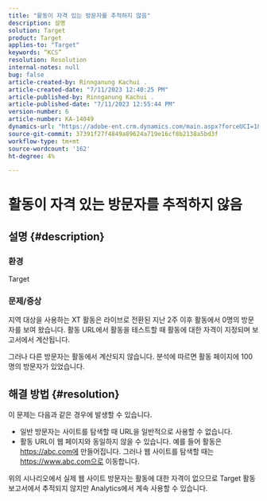 ```yaml
---
title: "활동이 자격 있는 방문자를 추적하지 않음"
description: 설명
solution: Target
product: Target
applies-to: "Target"
keywords: “KCS”
resolution: Resolution
internal-notes: null
bug: false
article-created-by: Rinnganung Kachui .
article-created-date: "7/11/2023 12:40:25 PM"
article-published-by: Rinnganung Kachui .
article-published-date: "7/11/2023 12:55:44 PM"
version-number: 6
article-number: KA-14049
dynamics-url: "https://adobe-ent.crm.dynamics.com/main.aspx?forceUCI=1&pagetype=entityrecord&etn=knowledgearticle&id=73b18217-e81f-ee11-9cbe-6045bd006e5a"
source-git-commit: 37391f27f4849a89624a719e16cf8b2138a5bd3f
workflow-type: tm+mt
source-wordcount: '162'
ht-degree: 4%

---
```


# 활동이 자격 있는 방문자를 추적하지 않음

## 설명 {#description}


### <b>환경</b>

Target

### <b>문제/증상</b>

지역 대상을 사용하는 XT 활동은 라이브로 전환된 지난 2주 이후 활동에서 0명의 방문자를 보여 왔습니다. 활동 URL에서 활동을 테스트할 때 활동에 대한 자격이 지정되며 보고서에서 계산됩니다.

그러나 다른 방문자는 활동에서 계산되지 않습니다. 분석에 따르면 활동 페이지에 100명의 방문자가 있었습니다.


## 해결 방법 {#resolution}


이 문제는 다음과 같은 경우에 발생할 수 있습니다.

- 일반 방문자는 사이트를 탐색할 때 URL을 일반적으로 사용할 수 없습니다.
- 활동 URL이 웹 페이지와 동일하지 않을 수 있습니다. 예를 들어 활동은 https://abc.com에 만들어집니다. 그러나 웹 사이트를 탐색할 때는 https://www.abc.com으로 이동합니다.


위의 시나리오에서 실제 웹 사이트 방문자는 활동에 대한 자격이 없으므로 Target 활동 보고서에서 추적되지 않지만 Analytics에서 계속 사용할 수 있습니다.
